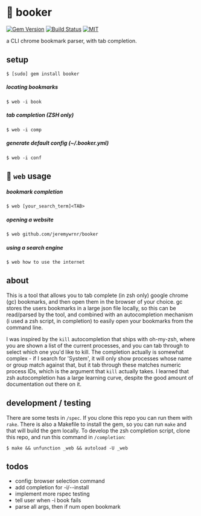 :bookmark: booker
=================


[![Gem Version](https://badge.fury.io/rb/booker.svg)](https://badge.fury.io/rb/booker)
[![Build Status](https://travis-ci.org/jeremywrnr/booker.svg?branch=master)](https://travis-ci.org/jeremywrnr/booker)
[![MIT](https://img.shields.io/npm/l/alt.svg?style=flat)](http://jeremywrnr.com/mit-license)


a CLI chrome bookmark parser, with tab completion.


## setup

    $ [sudo] gem install booker

##### locating bookmarks

    $ web -i book

##### tab completion (ZSH only)

    $ web -i comp

##### generate default config (~/.booker.yml)

    $ web -i conf


## :bookmark: `web` usage

##### bookmark completion

    $ web [your_search_term]<TAB>

##### opening a website

    $ web github.com/jeremywrnr/booker

##### using a search engine

    $ web how to use the internet


## about
This is a tool that allows you to tab complete (in zsh only) google chrome (gc)
bookmarks, and then open them in the browser of your choice. gc stores the
users bookmarks in a large json file locally, so this can be read/parsed by the
tool, and combined with an autocompletion mechanism (i used a zsh script, in
completion) to easily open your bookmarks from the command line.

I was inspired by the `kill` autocompletion that ships with oh-my-zsh, where
you are shown a list of the current processes, and you can tab through to
select which one you'd like to kill. The completion actually is somewhat
complex - if I search for 'System', it will only show processes whose name or
group match against that, but it tab through these matches numeric process IDs,
which is the argument that `kill` actually takes. I learned that zsh
autocompletion has a large learning curve, despite the good amount of
documentation out there on it.


## development / testing
There are some tests in `/spec`. If you clone this repo you can run them with
`rake`. There is also a Makefile to install the gem, so you can run `make` and
that will build the gem locally. To develop the zsh completion script, clone
this repo, and run this command in `/completion`:

    $ make && unfunction _web && autoload -U _web


## todos
- config: browser selection command
- add completion for -i/--install
- implement more rspec testing
- tell user when -i book fails
- parse all args, then if num open bookmark
